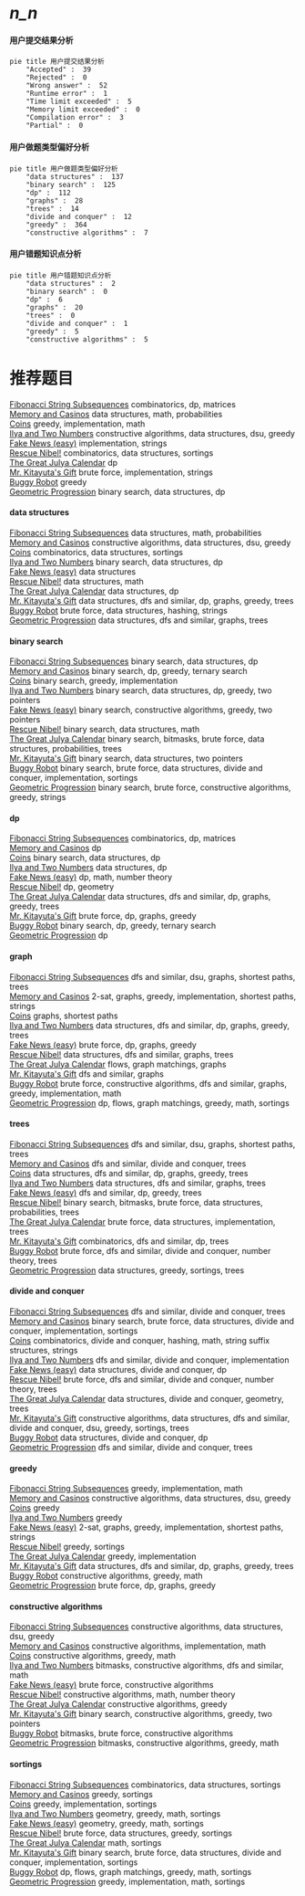 # _n_n_
<!-- tabs:start -->
#### **用户提交结果分析**

```mermaid
pie title 用户提交结果分析
    "Accepted" :  39
    "Rejected" :  0
    "Wrong answer" :  52
    "Runtime error" :  1
    "Time limit exceeded" :  5
    "Memory limit exceeded" :  0
    "Compilation error" :  3
    "Partial" :  0
```
#### **用户做题类型偏好分析**

```mermaid
pie title 用户做题类型偏好分析
    "data structures" :  137
    "binary search" :  125
    "dp" :  112
    "graphs" :  28
    "trees" :  14
    "divide and conquer" :  12
    "greedy" :  364
    "constructive algorithms" :  7
```
#### **用户错题知识点分析**

```mermaid
pie title 用户错题知识点分析
    "data structures" :  2
    "binary search" :  0
    "dp" :  6
    "graphs" :  20
    "trees" :  0
    "divide and conquer" :  1
    "greedy" :  5
    "constructive algorithms" :  5
```
<!-- tabs:end -->
# 推荐题目
[Fibonacci String Subsequences](http://codeforces.com/problemset/problem/946/F)		combinatorics,
                        dp,
                        matrices		  
[Memory and Casinos](http://codeforces.com/problemset/problem/712/E)		data structures,
                        math,
                        probabilities		  
[Coins](http://codeforces.com/problemset/problem/1061/A)		greedy,
                        implementation,
                        math		  
[Ilya and Two Numbers](http://codeforces.com/problemset/problem/313/E)		constructive algorithms,
                        data structures,
                        dsu,
                        greedy		  
[Fake News (easy)](http://codeforces.com/problemset/problem/802/G)		implementation,
                        strings		  
[Rescue Nibel!](http://codeforces.com/problemset/problem/1420/D)		combinatorics,
                        data structures,
                        sortings		  
[The Great Julya Calendar](http://codeforces.com/problemset/problem/331/C3)		dp		  
[Mr. Kitayuta's Gift](http://codeforces.com/problemset/problem/505/A)		brute force,
                        implementation,
                        strings		  
[Buggy Robot](http://codeforces.com/problemset/problem/888/B)		greedy		  
[Geometric Progression](http://codeforces.com/problemset/problem/567/C)		binary search,
                        data structures,
                        dp		  
<!-- tabs:start -->
#### **data structures**
[Fibonacci String Subsequences](http://codeforces.com/problemset/problem/712/E)		data structures,
                        math,
                        probabilities		  
[Memory and Casinos](http://codeforces.com/problemset/problem/313/E)		constructive algorithms,
                        data structures,
                        dsu,
                        greedy		  
[Coins](http://codeforces.com/problemset/problem/1420/D)		combinatorics,
                        data structures,
                        sortings		  
[Ilya and Two Numbers](http://codeforces.com/problemset/problem/567/C)		binary search,
                        data structures,
                        dp		  
[Fake News (easy)](http://codeforces.com/problemset/problem/1252/G)		data structures		  
[Rescue Nibel!](http://codeforces.com/problemset/problem/701/B)		data structures,
                        math		  
[The Great Julya Calendar](http://codeforces.com/problemset/problem/629/D)		data structures,
                        dp		  
[Mr. Kitayuta's Gift](https://codeforces.com/contest/709/problem/E)		data structures,
                        dfs and similar,
                        dp,
                        graphs,
                        greedy,
                        trees		  
[Buggy Robot](http://codeforces.com/problemset/problem/1056/E)		brute force,
                        data structures,
                        hashing,
                        strings		  
[Geometric Progression](http://codeforces.com/problemset/problem/639/F)		data structures,
                        dfs and similar,
                        graphs,
                        trees		  
#### **binary search**
[Fibonacci String Subsequences](http://codeforces.com/problemset/problem/567/C)		binary search,
                        data structures,
                        dp		  
[Memory and Casinos](http://codeforces.com/problemset/problem/808/E)		binary search,
                        dp,
                        greedy,
                        ternary search		  
[Coins](http://codeforces.com/problemset/problem/825/D)		binary search,
                        greedy,
                        implementation		  
[Ilya and Two Numbers](http://codeforces.com/problemset/problem/1492/C)		binary search,
                        data structures,
                        dp,
                        greedy,
                        two pointers		  
[Fake News (easy)](http://codeforces.com/problemset/problem/1463/D)		binary search,
                        constructive algorithms,
                        greedy,
                        two pointers		  
[Rescue Nibel!](http://codeforces.com/problemset/problem/1490/G)		binary search,
                        data structures,
                        math		  
[The Great Julya Calendar](http://codeforces.com/problemset/problem/1479/D)		binary search,
                        bitmasks,
                        brute force,
                        data structures,
                        probabilities,
                        trees		  
[Mr. Kitayuta's Gift](http://codeforces.com/problemset/problem/1436/E)		binary search,
                        data structures,
                        two pointers		  
[Buggy Robot](http://codeforces.com/problemset/problem/1461/D)		binary search,
                        brute force,
                        data structures,
                        divide and conquer,
                        implementation,
                        sortings		  
[Geometric Progression](http://codeforces.com/problemset/problem/1493/C)		binary search,
                        brute force,
                        constructive algorithms,
                        greedy,
                        strings		  
#### **dp**
[Fibonacci String Subsequences](http://codeforces.com/problemset/problem/946/F)		combinatorics,
                        dp,
                        matrices		  
[Memory and Casinos](http://codeforces.com/problemset/problem/331/C3)		dp		  
[Coins](http://codeforces.com/problemset/problem/567/C)		binary search,
                        data structures,
                        dp		  
[Ilya and Two Numbers](http://codeforces.com/problemset/problem/629/D)		data structures,
                        dp		  
[Fake News (easy)](http://codeforces.com/problemset/problem/980/D)		dp,
                        math,
                        number theory		  
[Rescue Nibel!](https://codeforces.com/contest/438/problem/C)		dp,
                        geometry		  
[The Great Julya Calendar](https://codeforces.com/contest/709/problem/E)		data structures,
                        dfs and similar,
                        dp,
                        graphs,
                        greedy,
                        trees		  
[Mr. Kitayuta's Gift](http://codeforces.com/problemset/problem/1149/D)		brute force,
                        dp,
                        graphs,
                        greedy		  
[Buggy Robot](http://codeforces.com/problemset/problem/808/E)		binary search,
                        dp,
                        greedy,
                        ternary search		  
[Geometric Progression](http://codeforces.com/problemset/problem/698/A)		dp		  
#### **graph**
[Fibonacci String Subsequences](http://codeforces.com/problemset/problem/1176/E)		dfs and similar,
                        dsu,
                        graphs,
                        shortest paths,
                        trees		  
[Memory and Casinos](http://codeforces.com/problemset/problem/780/D)		2-sat,
                        graphs,
                        greedy,
                        implementation,
                        shortest paths,
                        strings		  
[Coins](http://codeforces.com/problemset/problem/666/B)		graphs,
                        shortest paths		  
[Ilya and Two Numbers](https://codeforces.com/contest/709/problem/E)		data structures,
                        dfs and similar,
                        dp,
                        graphs,
                        greedy,
                        trees		  
[Fake News (easy)](http://codeforces.com/problemset/problem/1149/D)		brute force,
                        dp,
                        graphs,
                        greedy		  
[Rescue Nibel!](http://codeforces.com/problemset/problem/639/F)		data structures,
                        dfs and similar,
                        graphs,
                        trees		  
[The Great Julya Calendar](http://codeforces.com/problemset/problem/1404/E)		flows,
                        graph matchings,
                        graphs		  
[Mr. Kitayuta's Gift](http://codeforces.com/problemset/problem/1062/F)		dfs and similar,
                        graphs		  
[Buggy Robot](http://codeforces.com/problemset/problem/1487/C)		brute force,
                        constructive algorithms,
                        dfs and similar,
                        graphs,
                        greedy,
                        implementation,
                        math		  
[Geometric Progression](http://codeforces.com/problemset/problem/1437/C)		dp,
                        flows,
                        graph matchings,
                        greedy,
                        math,
                        sortings		  
#### **trees**
[Fibonacci String Subsequences](http://codeforces.com/problemset/problem/1176/E)		dfs and similar,
                        dsu,
                        graphs,
                        shortest paths,
                        trees		  
[Memory and Casinos](http://codeforces.com/problemset/problem/566/C)		dfs and similar,
                        divide and conquer,
                        trees		  
[Coins](https://codeforces.com/contest/709/problem/E)		data structures,
                        dfs and similar,
                        dp,
                        graphs,
                        greedy,
                        trees		  
[Ilya and Two Numbers](http://codeforces.com/problemset/problem/639/F)		data structures,
                        dfs and similar,
                        graphs,
                        trees		  
[Fake News (easy)](http://codeforces.com/problemset/problem/1485/E)		dfs and similar,
                        dp,
                        greedy,
                        trees		  
[Rescue Nibel!](http://codeforces.com/problemset/problem/1479/D)		binary search,
                        bitmasks,
                        brute force,
                        data structures,
                        probabilities,
                        trees		  
[The Great Julya Calendar](http://codeforces.com/problemset/problem/1511/C)		brute force,
                        data structures,
                        implementation,
                        trees		  
[Mr. Kitayuta's Gift](http://codeforces.com/problemset/problem/1499/F)		combinatorics,
                        dfs and similar,
                        dp,
                        trees		  
[Buggy Robot](http://codeforces.com/problemset/problem/1491/E)		brute force,
                        dfs and similar,
                        divide and conquer,
                        number theory,
                        trees		  
[Geometric Progression](http://codeforces.com/problemset/problem/1466/D)		data structures,
                        greedy,
                        sortings,
                        trees		  
#### **divide and conquer**
[Fibonacci String Subsequences](http://codeforces.com/problemset/problem/566/C)		dfs and similar,
                        divide and conquer,
                        trees		  
[Memory and Casinos](http://codeforces.com/problemset/problem/1461/D)		binary search,
                        brute force,
                        data structures,
                        divide and conquer,
                        implementation,
                        sortings		  
[Coins](http://codeforces.com/problemset/problem/1466/G)		combinatorics,
                        divide and conquer,
                        hashing,
                        math,
                        string suffix structures,
                        strings		  
[Ilya and Two Numbers](http://codeforces.com/problemset/problem/1490/D)		dfs and similar,
                        divide and conquer,
                        implementation		  
[Fake News (easy)](https://codeforces.com/contest/1483/problem/C)		data structures,
                        divide and conquer,
                        dp		  
[Rescue Nibel!](http://codeforces.com/problemset/problem/1491/E)		brute force,
                        dfs and similar,
                        divide and conquer,
                        number theory,
                        trees		  
[The Great Julya Calendar](http://codeforces.com/problemset/problem/1303/G)		data structures,
                        divide and conquer,
                        geometry,
                        trees		  
[Mr. Kitayuta's Gift](http://codeforces.com/problemset/problem/1494/D)		constructive algorithms,
                        data structures,
                        dfs and similar,
                        divide and conquer,
                        dsu,
                        greedy,
                        sortings,
                        trees		  
[Buggy Robot](http://codeforces.com/problemset/problem/1482/E)		data structures,
                        divide and conquer,
                        dp		  
[Geometric Progression](http://codeforces.com/problemset/problem/566/C)		dfs and similar,
                        divide and conquer,
                        trees		  
#### **greedy**
[Fibonacci String Subsequences](http://codeforces.com/problemset/problem/1061/A)		greedy,
                        implementation,
                        math		  
[Memory and Casinos](http://codeforces.com/problemset/problem/313/E)		constructive algorithms,
                        data structures,
                        dsu,
                        greedy		  
[Coins](http://codeforces.com/problemset/problem/888/B)		greedy		  
[Ilya and Two Numbers](http://codeforces.com/problemset/problem/253/A)		greedy		  
[Fake News (easy)](http://codeforces.com/problemset/problem/780/D)		2-sat,
                        graphs,
                        greedy,
                        implementation,
                        shortest paths,
                        strings		  
[Rescue Nibel!](http://codeforces.com/problemset/problem/1082/C)		greedy,
                        sortings		  
[The Great Julya Calendar](https://codeforces.com/contest/1173/problem/C)		greedy,
                        implementation		  
[Mr. Kitayuta's Gift](https://codeforces.com/contest/709/problem/E)		data structures,
                        dfs and similar,
                        dp,
                        graphs,
                        greedy,
                        trees		  
[Buggy Robot](http://codeforces.com/problemset/problem/1468/H)		constructive algorithms,
                        greedy,
                        math		  
[Geometric Progression](http://codeforces.com/problemset/problem/1149/D)		brute force,
                        dp,
                        graphs,
                        greedy		  
#### **constructive algorithms**
[Fibonacci String Subsequences](http://codeforces.com/problemset/problem/313/E)		constructive algorithms,
                        data structures,
                        dsu,
                        greedy		  
[Memory and Casinos](http://codeforces.com/problemset/problem/11/A)		constructive algorithms,
                        implementation,
                        math		  
[Coins](http://codeforces.com/problemset/problem/1468/H)		constructive algorithms,
                        greedy,
                        math		  
[Ilya and Two Numbers](http://codeforces.com/problemset/problem/1152/B)		bitmasks,
                        constructive algorithms,
                        dfs and similar,
                        math		  
[Fake News (easy)](http://codeforces.com/problemset/problem/1365/E)		brute force,
                        constructive algorithms		  
[Rescue Nibel!](http://codeforces.com/problemset/problem/1366/D)		constructive algorithms,
                        math,
                        number theory		  
[The Great Julya Calendar](http://codeforces.com/problemset/problem/1493/A)		constructive algorithms,
                        greedy		  
[Mr. Kitayuta's Gift](http://codeforces.com/problemset/problem/1463/D)		binary search,
                        constructive algorithms,
                        greedy,
                        two pointers		  
[Buggy Robot](https://codeforces.com/contest/1456/problem/B)		bitmasks,
                        brute force,
                        constructive algorithms		  
[Geometric Progression](http://codeforces.com/problemset/problem/1492/D)		bitmasks,
                        constructive algorithms,
                        greedy,
                        math		  
#### **sortings**
[Fibonacci String Subsequences](http://codeforces.com/problemset/problem/1420/D)		combinatorics,
                        data structures,
                        sortings		  
[Memory and Casinos](http://codeforces.com/problemset/problem/1082/C)		greedy,
                        sortings		  
[Coins](http://codeforces.com/problemset/problem/1300/B)		greedy,
                        implementation,
                        sortings		  
[Ilya and Two Numbers](https://codeforces.com/contest/1496/problem/C)		geometry,
                        greedy,
                        math,
                        sortings		  
[Fake News (easy)](http://codeforces.com/problemset/problem/1495/A)		geometry,
                        greedy,
                        math,
                        sortings		  
[Rescue Nibel!](http://codeforces.com/problemset/problem/1497/A)		brute force,
                        data structures,
                        greedy,
                        sortings		  
[The Great Julya Calendar](http://codeforces.com/problemset/problem/1427/A)		math,
                        sortings		  
[Mr. Kitayuta's Gift](http://codeforces.com/problemset/problem/1461/D)		binary search,
                        brute force,
                        data structures,
                        divide and conquer,
                        implementation,
                        sortings		  
[Buggy Robot](http://codeforces.com/problemset/problem/1437/C)		dp,
                        flows,
                        graph matchings,
                        greedy,
                        math,
                        sortings		  
[Geometric Progression](http://codeforces.com/problemset/problem/1473/A)		greedy,
                        implementation,
                        math,
                        sortings		  
<!-- tabs:end -->
